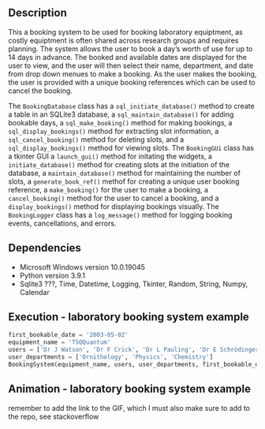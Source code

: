 ## Description 
This a booking system to be used for booking laboratory equiptment, as costly equiptment is often shared across research groups and requires planning. The system allows the user to book a day’s worth of use for up to 14 days in advance. The booked and available dates are displayed for the user to view, and the user will then select their name, department, and date from drop down menues to make a booking. As the user makes the booking, the user is provided with a unique booking references which can be used to cancel the booking. 

The `BookingDatabase` class has a `sql_initiate_database()` method to create a table in an SQLite3 database, a `sql_maintain_database()` for adding bookable days, a `sql_make_booking()` method for making bookings, a `sql_display_bookings()` method for extracting slot information, a `sql_cancel_booking()` method for deleting slots, and a `sql_display_bookings()` method for viewing slots. The `BookingGUi` class has a tkinter GUI a `launch_gui()` method for initating the widgets, a `initiate_database()` method for creating slots at the initiation of the database, a `maintain_database()` method for maintaining the number of slots, a `generate_book_ref()` methof for creating a unique user booking reference, a `make_booking()` for the user to make a booking, a `cancel_booking()` method for the user to cancel a booking, and a `display_bookings()` method for displaying bookings visually. The `BookingLogger` class has a `log_message()` method for logging booking events, cancellations, and errors.  


## Dependencies
* Microsoft Windows version 10.0.19045
* Python version 3.9.1
* Sqlite3 ???, Time, Datetime, Logging, Tkinter, Random, String, Numpy, Calendar

## Execution - laboratory booking system example
```python
first_bookable_date = '2003-05-02'
equipment_name = 'TSQQuantum'
users = ['Dr J Watson', 'Dr F Crick', 'Dr L Pauling', 'Dr E Schrödinger'] 
user_departments = ['Ornithology', 'Physics', 'Chemistry'] 
BookingSystem(equipment_name, users, user_departments, first_bookable_date)
```

## Animation - laboratory booking system example 
remember to add the link to the GIF, which I must also make sure to add to the repo, see stackoverflow 
